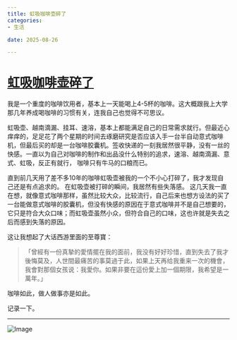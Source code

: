 ```yaml
---
title: 虹吸咖啡壶碎了
categories:
- 生活

date: 2025-08-26

---
```


# [虹吸咖啡壶碎了](https://github.com/chinobing/chinobing.github.io/issues/35)

我是一个重度的咖啡饮用者，基本上一天能喝上4-5杯的咖啡。这大概跟我上大学那几年养成喝咖啡的习惯有关，连我自己也觉得不可思议。

虹吸壶、越南滴漏、挂耳、速溶，基本上都能满足自己的日常需求就行。但最近心痒痒的，足足花了两个星期的时间去琢磨研究是否应该入手一台半自动意式咖啡机，但最后买的却是一台咖啡胶囊机。签收快递的一刻我居然很平静，没有一丝的快感。一直以为自己对咖啡的制作和出品没什么特别的追求，速溶、越南滴漏、意式、虹吸，反正有就行， 咖啡只有牛马的口粮而已。

直到前几天用了差不多10年的咖啡虹吸壶被我的一个不小心打碎了，我才发现自己还是有点追求的。 在虹吸壶被打碎的瞬间，我居然有些失落感。   这几天我一直在想，就像意式咖啡那样，虽然比较大众，比较流行，自己后来也想方设法的买了一台能做意式咖啡的胶囊机，但没有快感的原因在于意式咖啡并不是自己想要的，它只是符合大众口味；而虹吸壶虽然小众，但符合自己的口味，这也许就是失去之后而感到失落的原因。

这让我想起了大话西游里面的至尊寶：
> 「曾經有一份真摯的愛情擺在我的面前，我没有好好珍惜，直到失去了我才後悔莫及，人世間最痛苦的事莫過于此，如果上天再给我重来一次的機會，我會對那個女孩说：我愛你。如果非要在這份愛上加一個期限，我希望是一萬年。」

咖啡如此，做人做事亦是如此。

记录一下。

---

![Image](https://github.com/user-attachments/assets/553b79e2-393f-4ddd-a672-e926a7d069fd)
